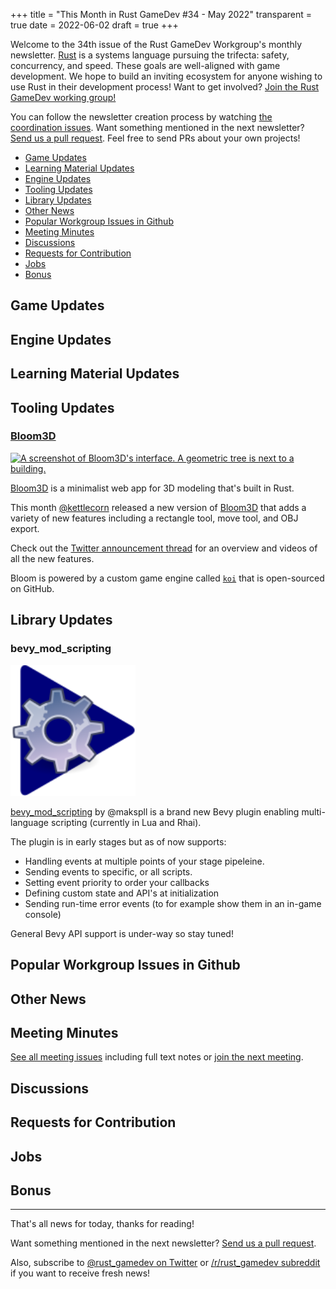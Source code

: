 +++
title = "This Month in Rust GameDev #34 - May 2022"
transparent = true
date = 2022-06-02
draft = true
+++

<!-- no toc -->

<!-- Check the post with markdownlint-->

Welcome to the 34th issue of the Rust GameDev Workgroup's
monthly newsletter.
[Rust] is a systems language pursuing the trifecta:
safety, concurrency, and speed.
These goals are well-aligned with game development.
We hope to build an inviting ecosystem for anyone wishing
to use Rust in their development process!
Want to get involved? [Join the Rust GameDev working group!][join]

You can follow the newsletter creation process
by watching [the coordination issues][coordination].
Want something mentioned in the next newsletter?
[Send us a pull request][pr].
Feel free to send PRs about your own projects!

[Rust]: https://rust-lang.org
[join]: https://github.com/rust-gamedev/wg#join-the-fun
[pr]: https://github.com/rust-gamedev/rust-gamedev.github.io
[coordination]: https://github.com/rust-gamedev/rust-gamedev.github.io/issues?q=label%3Acoordination
[Rust]: https://rust-lang.org
[join]: https://github.com/rust-gamedev/wg#join-the-fun

- [Game Updates](#game-updates)
- [Learning Material Updates](#learning-material-updates)
- [Engine Updates](#engine-updates)
- [Tooling Updates](#tooling-updates)
- [Library Updates](#library-updates)
- [Other News](#other-news)
- [Popular Workgroup Issues in Github](#popular-workgroup-issues-in-github)
- [Meeting Minutes](#meeting-minutes)
- [Discussions](#discussions)
- [Requests for Contribution](#requests-for-contribution)
- [Jobs](#jobs)
- [Bonus](#bonus)

<!--
Ideal section structure is:

```
### [Title]

![image/GIF description](image link)
_image caption_

A paragraph or two with a summary and [useful links].

_Discussions:
[/r/rust](https://reddit.com/r/rust/todo),
[twitter](https://twitter.com/todo/status/123456)_

[Title]: https://first.link
[useful links]: https://other.link
```

If needed, a section can be split into subsections with a "------" delimiter.
-->

## Game Updates

## Engine Updates

## Learning Material Updates

## Tooling Updates

### [Bloom3D][bloom3d]

[![A screenshot of Bloom3D's interface. A geometric tree is next to a building.](bloom.jpg)][bloom3d]

[Bloom3D](bloom3d) is a minimalist web app for 3D modeling that's built in Rust.

This month [@kettlecorn][kettlecorn_twitter] released a new version of
[Bloom3D][bloom3d] that adds a variety of new features including a
rectangle tool, move tool, and OBJ export.

Check out the [Twitter announcement thread][bloom_update_twitter] for an overview
and videos of all the new features.

Bloom is powered by a custom game engine called [`koi`](koi) that is open-sourced
on GitHub.

[bloom3d]: https://bloom3d.com
[koi]: https://github.com/kettle11/koi
[kettlecorn_twitter]: https://twitter.com/kettlecorn
[bloom_update_twitter]: https://twitter.com/kettlecorn/status/1529193509462360065

## Library Updates

### bevy_mod_scripting

<p align="left">
    <img src="./logo_bevy_scripting.svg" width="200" alt="bevy_mod_scripting logo">
</p>

[bevy_mod_scripting](https://github.com/makspll/bevy_mod_scripting) by @makspll
is a brand new Bevy plugin enabling multi-language scripting (currently in Lua and Rhai).

The plugin is in early stages but as of now supports:
 - Handling events at multiple points of your stage pipeleine.
 - Sending events to specific, or all scripts.
 - Setting event priority to order your callbacks
 - Defining custom state and API's at initialization
 - Sending run-time error events (to for example show them in an in-game console)

General Bevy API support is under-way so stay tuned!

## Popular Workgroup Issues in Github

<!-- Up to 10 links to interesting issues -->

## Other News

<!-- One-liners for plan items that haven't got their own sections. -->

## Meeting Minutes

<!-- Up to 10 most important notes + a link to the full details -->

[See all meeting issues][label_meeting] including full text notes
or [join the next meeting][join].

[label_meeting]: https://github.com/rust-gamedev/wg/issues?q=label%3Ameeting

## Discussions

<!-- Links to handpicked reddit/twitter/urlo/etc threads that provide
useful information -->

## Requests for Contribution

<!-- Links to "good first issue"-labels or direct links to specific tasks -->

## Jobs

<!-- An optional section for new jobs related to Rust gamedev -->

## Bonus

<!-- Bonus section to make the newsletter more interesting
and highlight events from the past. -->

------

That's all news for today, thanks for reading!

Want something mentioned in the next newsletter?
[Send us a pull request][pr].

Also, subscribe to [@rust_gamedev on Twitter][@rust_gamedev]
or [/r/rust_gamedev subreddit][/r/rust_gamedev] if you want to receive fresh news!

<!--
TODO: Add real links and un-comment once this post is published
**Discuss this post on**:
[/r/rust_gamedev](TODO),
[Twitter](TODO),
[Discord](https://discord.gg/yNtPTb2).
-->

[/r/rust_gamedev]: https://reddit.com/r/rust_gamedev
[@rust_gamedev]: https://twitter.com/rust_gamedev
[pr]: https://github.com/rust-gamedev/rust-gamedev.github.io
